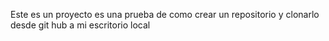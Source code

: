Este es un proyecto es una prueba de como  crear un repositorio y clonarlo desde git hub a mi escritorio local